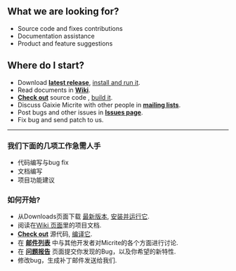 ## What we are looking for? ##
  * Source code and fixes contributions
  * Documentation assistance
  * Product and feature suggestions

## Where do I start? ##
  * Download **[latest release](http://code.google.com/p/micrite/downloads/list)**, [install and run it](InstallGuide.md).
  * Read documents in **[Wiki](http://code.google.com/p/micrite/w/list)**.
  * **[Check out](http://code.google.com/p/micrite/source/checkout)** source code , [build it](Building.md).
  * Discuss Gaixie Micrite with other people in **[mailing lists](http://groups.google.com/group/gaixie-micrite-dev)**.
  * Post bugs and other issues in **[Issues page](http://code.google.com/p/micrite/issues/list)**.
  * Fix bug and send patch to us.


---

### 我们下面的几项工作急需人手 ###
  * 代码编写与bug fix
  * 文档编写
  * 项目功能建议

### 如何开始? ###
  * 从Downloads页面下载 [最新版本](http://code.google.com/p/micrite/downloads/list), [安装并运行它](InstallGuide.md).
  * 阅读在[Wiki 页面](http://code.google.com/p/micrite/w/list)里的项目文档.
  * **[Check out](http://code.google.com/p/micrite/source/checkout)** 源代码, [编译它](Building.md).
  * 在 **[邮件列表](http://groups.google.com/group/gaixie-micrite-dev)** 中与其他开发者对Micrite的各个方面进行讨论.
  * 在 **[问题报告](http://code.google.com/p/micrite/issues/list)** 页面提交你发现的Bug，以及你希望的新特性.
  * 修改bug，生成补丁邮件发送给我们.